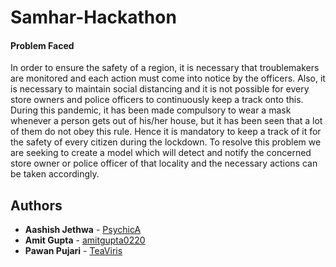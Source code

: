 # Samhar-Hackathon

#### Problem Faced

In order to ensure the safety of a region, it is necessary that troublemakers are monitored and each action must come into notice by the officers. Also, it is necessary to maintain social distancing and it is not possible for every store owners and police officers to continuously keep a track onto this. During this pandemic, it has been made compulsory to wear a mask whenever a person gets out of his/her house, but it has been seen that a lot of them do not obey this rule. Hence it is mandatory to keep a track of it for the safety of every citizen during the lockdown. To resolve this problem we are seeking to create a model which will detect and notify the concerned store owner or police officer of that locality and the necessary actions can be taken accordingly.


## Authors

* **Aashish Jethwa** - [PsychicA](https://github.com/PsychicA)
* **Amit Gupta** - [amitgupta0220](https://github.com/amitgupta0220)
* **Pawan Pujari** - [TeaViris](https://github.com/TeaViris)
